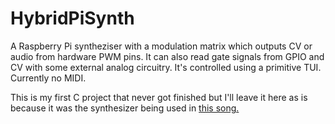 # HybridPiSynth

A Raspberry Pi syntheziser with a modulation matrix which outputs CV or audio from hardware PWM pins. It can also read gate signals from GPIO and CV with some external analog circuitry. It's controlled using a primitive TUI. Currently no MIDI.

This is my first C project that never got finished but I'll leave it here as is because it was the synthesizer being used in [this song.](https://www.youtube.com/watch?v=Z4l9gOQfjVY&pp=ygUNc2hlIG1pc3NlcyBtZQ%3D%3D)

